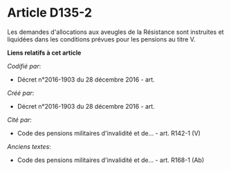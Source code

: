 # Article D135-2

Les demandes d'allocations aux aveugles de la Résistance sont instruites et liquidées dans les conditions prévues pour les
pensions au titre V.

**Liens relatifs à cet article**

_Codifié par_:

  - Décret n°2016-1903 du 28 décembre 2016 - art.

_Créé par_:

  - Décret n°2016-1903 du 28 décembre 2016 - art.

_Cité par_:

  - Code des pensions militaires d'invalidité et de... - art. R142-1 (V)

_Anciens textes_:

  - Code des pensions militaires d'invalidité et de... - art. R168-1 (Ab)
